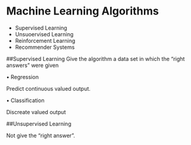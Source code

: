 # Machine Learning Algorithms

* Supervised Learning
* Unsuoervised Learning
* Reinforcement Learning
* Recommender Systems



##Supervised Learning
Give the algorithm a data set in which the “right answers” were given

• Regression

Predict continuous valued output.

• Classification

Discreate valued output


##Unsupervised Learning

Not give the “right answer”.